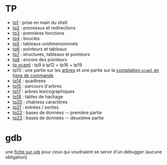 # TP

* [tp1](tp_prise_en_main_shell.md) : prise en main du shell
* [tp2](TP_processus_et_compilation/tp_processus_et_compilation.md) : processus et redirections
* [tp3](TP_premieres_fonctions/tp_premieres_fonctions.md) : premières fonctions
* [tp4](TP_boucles/tp_boucles.md) : boucles
* [tp5](TP_tableaux_unidimensionnels/tp_tableaux_unidimensionnels.md) : tableaux unidimensionnels
* [tp6](TP_pointeurs_et_tableaux/tp_pointeurs_et_tableaux.md) :
  pointeurs et tableaux
* [tp7](TP_structures/tp_structures.md) : structures, tableaux et pointeurs
* [tp8](TP_encore_des_pointeurs/tp_encore_des_pointeurs.md) : encore des pointeurs
* [tp ocaml](http://klimann.mp2ipv.learn-ocaml.org) : tp9 à tp12 + tp16 + tp19
* tp13 : une partie sur les
  [arbres](http://klimann.mp2ipv.learn-ocaml.org) et une partie sur la
  [compilation `ocaml` en ligne de commande](TP_ocaml_en_ligne_de_commande/tp_compil_ocaml.md)
* [tp14](TP14_quadtrees/tp14.md) : quadtrees
* [tp15](TP15_parcours_arbre/tp_parcours_arbres.md) : parcours d'arbres
* [tp17](TP_arbres_lexicographiques/tp17.md) : arbres lexicographiques
* [tp18](TP18_hachage/tp_hachage.md) : tables de hachage
* [tp20](TP20_chaines_de_caracteres/tp20.md) : chaîness caractères
* [tp21](TP_Steganographie/tp21.md) : entrées / sorties
* [tp22](TP_bd1/tp_bd1.md) : bases de données -- première partie
* [tp23](TP_bd2/tp_bd2.md) : bases de données -- deuxième partie

# gdb
une [fiche sur `gdb`](../GDB/gdb.md) pour ceux qui voudraient se
servir d'un debugger (aucune obligation)

